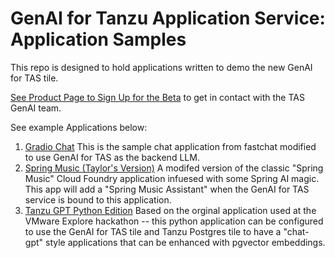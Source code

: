 # GenAI for Tanzu Application Service: Application Samples

This repo is designed to hold applications written to demo the new GenAI for TAS tile.

[See Product Page to Sign Up for the Beta](https://tanzu.vmware.com/application-service/private-ai) to get in contact with the TAS GenAI team.

See example Applications below:

1. [Gradio Chat](https://github.com/nkuhn-vmw/GenAI-for-TAS-Samples/tree/main/gradio-chat) This is the sample chat application from fastchat modified to use GenAI for TAS as the backend LLM.
2. [Spring Music (Taylor's Version)](https://github.com/nkuhn-vmw/GenAI-for-TAS-Samples/tree/main/spring-music-taylors-version) A modifed version of the classic "Spring Music" Cloud Foundry application infuesed with some Spring AI magic. This app will add a "Spring Music Assistant" when the GenAI for TAS service is bound to this application.
3. [Tanzu GPT Python Edition](https://github.com/nkuhn-vmw/GenAI-for-TAS-Samples/tree/main/tanzu-gpt-python) Based on the orginal application used at the VMware Explore hackathon -- this python application can be configured to use the GenAI for TAS tile and Tanzu Postgres tile to have a "chat-gpt" style applications that can be enhanced with pgvector embeddings. 